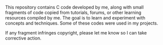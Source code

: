 This repository contains C code developed by me, along with small fragments of code copied from tutorials, forums, or other learning resources compiled by me. The goal is to learn and experiment with concepts and techniques. Some of these codes were used in my projects.

If any fragment infringes copyright, please let me know so I can take corrective action.
